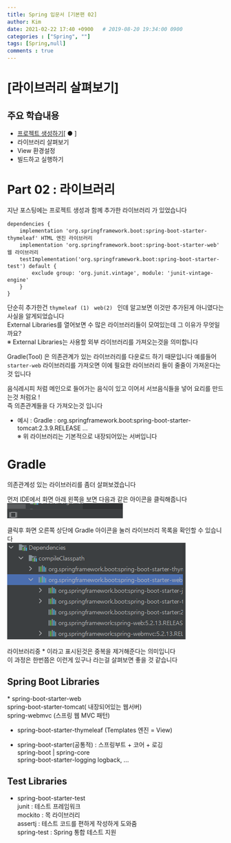 ```yaml
---
title: Spring 입문서 [기본편 02]
author: Kim
date: 2021-02-22 17:40 +0900   # 2019-08-20 19:34:00 0900
categories : ["Spring", ""]
tags: [Spring,null]
comments : true
---
```




# [라이브러리 살펴보기]

## 주요 학습내용

*  <a href="https://ksm0207.github.io/posts/spring_study01/">프로젝트 생성하기</a>[ ● ]
* 라이브러리 살펴보기
* View 환경설정
* 빌드하고 실행하기


# Part 02 : 라이브러리 

지난 포스팅에는 프로젝트 생성과 함께 추가한 라이브러리 가 있었습니다
```
dependencies {
	implementation 'org.springframework.boot:spring-boot-starter-thymeleaf' HTML 엔진 라이브러리 
	implementation 'org.springframework.boot:spring-boot-starter-web' 웹 라이브러리
	testImplementation('org.springframework.boot:spring-boot-starter-test') default {
		exclude group: 'org.junit.vintage', module: 'junit-vintage-engine'
	}
}
```
단순히 추가한건 ```thymeleaf (1) ```  ```web(2) ``` 인데 알고보면 이것만 추가된게 아니였다는 사실을 알게되었습니다<br>
External Libraries를 열어보면 수 많은 라이브러리들이 모여있는데 그 이유가 무엇일까요?<br>
※ External Libraries는 사용할 외부 라이브러리를 가져오는것을 의미합니다

Gradle(Tool) 은 의존관계가 있는 라이브러리를 다운로드 하기 때문입니다 예를들어 ``` starter-web ``` 라이브러리를 가져오면
이에 필요한 라이브러리 들이 줄줄이 가져온다는것 입니다

음식레시피 처럼 메인으로 들어가는 음식이 있고 이어서 서브음식들을 넣어 요리를 만드는것 처럼요 ! <br>
즉 의존관계들을 다 가져오는것 입니다

* 예시 : Gradle : org.springframework.boot:spring-boot-starter-tomcat:2.3.9.RELEASE ...<br>
         ※ 위 라이브러리는 기본적으로 내장되어있는 서버입니다 


# Gradle

의존관계성 있는 라이브러리를 좀더 살펴보겠습니다<br>

먼저 IDE에서 화면 아래 왼쪽을 보면 다음과 같은 아이콘을 클릭해줍니다<br>
<img  style="" src = "/post/images/spring.PNG">
<br>

클릭후 화면 오른쪽 상단에  Gradle 아이콘을 눌러 라이브러리 목록을 확인할 수 있습니다<br>
<img  style="" src = "/post/images/spring2.PNG">

라이브러리중 * 이라고 표시된것은 중복을 제거해준다는 의미입니다<br>
이 과정은 한번쯤은 이런게 있구나 라는걸 살펴보면 좋을 것 같습니다


<h2> Spring Boot Libraries</h2>
* spring-boot-starter-web<br>
  spring-boot-starter-tomcat( 내장되어있는 웹서버)<br>
  spring-webmvc (스프링 웹 MVC 패턴)<br>

* spring-boot-starter-thymeleaf (Templates 엔진 = View)

* spring-boot-starter(공통적) : 스프링부트 + 코어 + 로깅 <br>
  spring-boot
        |
     spring-core<br>
  spring-boot-starter-logging
  logback, ...

<h2> Test Libraries</h2>

* spring-boot-starter-test<br>
  junit : 테스트 프레임워크<br>
  mockito : 목 라이브러리<br>
  assertj : 테스트 코드를 편하게 작성하게 도와줌<br>
  spring-test : Spring 통합 테스트 지원<br>




